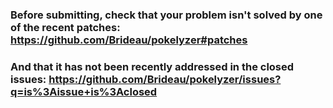### Before submitting, check that your problem isn't solved by one of the recent patches: https://github.com/Brideau/pokelyzer#patches

### And that it has not been recently addressed in the closed issues: https://github.com/Brideau/pokelyzer/issues?q=is%3Aissue+is%3Aclosed
